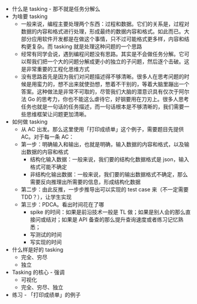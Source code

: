 * 什么是 tasking - 那不就是任务分解么
* 为啥要 tasking
  * 一般来说，编程主要处理两个东西：过程和数据。它们的关系是，过程对数据的内容和格式进行处理，形成最终的数据内容和格式。如此而已。大部分应用软件开发都是在做这个事情，只不过可能格式更多样，内容和结构更复杂。而 tasking 就是处理这种问题的一个思路
  * 经常有同学会说，遇到编程问题没有思路。其实是不会做任务分解。它可以帮我们把一个大的问题分解成更小的独立的子问题，然后逐个击破。这是非常重要的工程化思维方式
  * 没有思路首先是因为我们对问题描述得不够清晰。很多人在思考问题的时候是用蛮力的，想不出来就使劲想，憋着不干别的，等着大脑里蹦出一个答案。这种做法是非常不可取的，尽管我们大脑的潜意识具有仅次于阿尔法 Go 的思考力，你也不能这么虐待它，好钢要用在刀刃上。很多人思考任务也就是一句话的任务描述，而一句话根本是不够清晰的，我们需要一些思维框架让问题更加清晰。
* 如何做 tasking
  * 从 AC 出发。那么这里使用「打印成绩单」这个例子，需要题目先提供 AC。对于每一条 AC：
  * 第一步：明确输入和输出，也就是明确，输入数据的内容和格式，以及输出数据的内容和格式
    * 结构化输入数据：一般来说，我们要的结构化数据格式是 json，输入格式可能不确定
    * 非结构化输出数据：一般来说，我们要的输出数据格式不确定，那么需要反向推理出所需要的信息，形成结构化数据
  * 第二步：由此反推，一步步推导出可以实现的 test case 来（不一定需要 TDD？），让学生实现
  * 第三步：PDCA。看出时间花在了哪
    * spike 的时间：如果是前沿技术一般是 TL 做；如果是别人会的那么直接问或结对；如果是 API 备查的那么提升查询速度或者练习记忆熟悉；
    * 写测试的时间
    * 写实现的时间
* 什么样是好的 tasking
  * 完全、穷尽
  * 独立
* Tasking 的核心 - 强调
  * 可视化
  * 完全、穷尽、独立
* 练习 - 「打印成绩单」的例子
